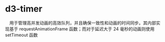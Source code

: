# d3-timer

&ensp;&ensp;用于管理高并发动画的高效队列，并且确保一致性和动画的时间同步。其内部实现基于 requestAnimationFrame 函数；而对于延迟大于 24 毫秒的动画则使用 setTimeout 函数
